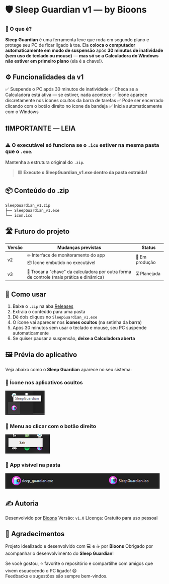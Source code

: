 # 🛡️ Sleep Guardian v1 — by Bioons

### 🧠 O que é?

**Sleep Guardian** é uma ferramenta leve que roda em segundo plano e protege seu PC de ficar ligado à toa.
Ela **coloca o computador automaticamente em modo de suspensão** após **30 minutos de inatividade (sem uso de teclado ou mouse)** — **mas só se a Calculadora do Windows não estiver em primeiro plano** (ela é a chave!).

## ⚙️ Funcionalidades da v1

✅ Suspende o PC após 30 minutos de inatividade
✅ Checa se a Calculadora está ativa — se estiver, nada acontece
✅ Ícone aparece discretamente nos ícones ocultos da barra de tarefas
✅ Pode ser encerrado clicando com o botão direito no ícone da bandeja
✅ Inicia automaticamente com o Windows

## ❗IMPORTANTE — LEIA

### ⚠️ O executável **só funciona** se o `.ico` estiver na **mesma pasta** que o `.exe`.
Mantenha a estrutura original do `.zip`.  
> 🟥 **Execute o SleepGuardian_v1.exe dentro da pasta extraída!**

## 📦 Conteúdo do .zip

```
SleepGuardian_v1.zip
├── SleepGuardian_v1.exe
└── icon.ico
```

## 🛣️ Futuro do projeto

| Versão | Mudanças previstas                                                                          | Status         |
|--------|----------------------------------------------------------------------------------------------|----------------|
| v2     | ❇️ Interface de monitoramento do app<br>📦 Ícone embutido no executável                     | 🚧 Em produção |
| v3     | 🔁 Trocar a "chave" da calculadora por outra forma de controle (mais prática e dinâmica)    | ⏳ Planejada    |

## 🧭 Como usar

1. Baixe o `.zip` na aba [Releases](https://github.com/BioonsYT/SleepGuardian/releases)
2. Extraia o conteúdo para uma pasta
3. Dê dois cliques no `SleepGuardian_v1.exe`
4. O ícone vai aparecer nos **ícones ocultos** (na setinha da barra)
5. Após 30 minutos sem usar o teclado e mouse, seu PC suspende automaticamente
6. Se quiser pausar a suspensão, **deixe a Calculadora aberta**

## 🖼️ Prévia do aplicativo

Veja abaixo como o **Sleep Guardian** aparece no seu sistema:

### 🔹 Ícone nos aplicativos ocultos
![Ícone nos apps ocultos](preview%20-%20sleep%20guardian%20apps%20ocultos.png)

### 🔹 Menu ao clicar com o botão direito
![Opção de sair](preview%20-%20sleep%20guardian%20apps%20ocultos%20op%20de%20sair.png)

### 🔹 App visível na pasta
![App visível na pasta](preview%20-%20sleep%20guardian%20apps%20ocultos%20na%20pasta.png)

## ✍️ Autoria

Desenvolvido por [Bioons](https://github.com/BioonsYT)
Versão: `v1.0`
Licença: Gratuito para uso pessoal

## 🙏 Agradecimentos

Projeto idealizado e desenvolvido com 💻 e ☕ por **Bioons**
Obrigado por acompanhar o desenvolvimento do **Sleep Guardian**!

Se você gostou, ⭐ favorite o repositório e compartilhe com amigos que vivem esquecendo o PC ligado! 😄  
Feedbacks e sugestões são sempre bem-vindos.
